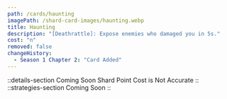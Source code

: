 ```yaml
---
path: /cards/haunting
imagePath: /shard-card-images/haunting.webp
title: Haunting
description: "[Deathrattle]: Expose enemies who damaged you in 5s."
cost: "n"
removed: false
changeHistory:
  - Season 1 Chapter 2: "Card Added"
---
```

::details-section
Coming Soon
Shard Point Cost is Not Accurate
::
::strategies-section
Coming Soon
::